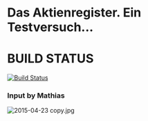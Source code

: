 Das Aktienregister. Ein Testversuch...
=======
# BUILD STATUS #
[![Build Status](https://semaphoreci.com/api/v1/projects/377697aa-3cb5-4458-9e05-321115975157/403062/badge.svg)](https://semaphoreci.com/vbnet/daeg)
### Input by Mathias ###

![2015-04-23 copy.jpg](https://bitbucket.org/repo/GErLKx/images/582215020-2015-04-23%20copy.jpg)
